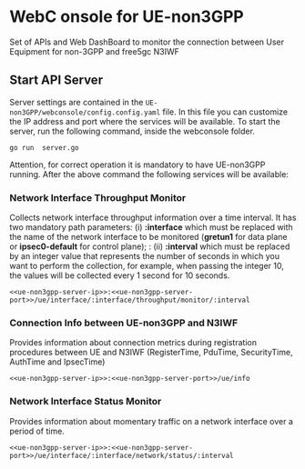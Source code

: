 # WebC onsole for UE-non3GPP
Set of APIs and Web DashBoard to monitor the connection between User Equipment for non-3GPP and free5gc N3IWF

## Start API Server
Server settings are contained in the ```UE-non3GPP/webconsole/config.config.yaml``` file. In this file you can customize the IP address and port where the services will be available. To start the server, run the following command, inside the webconsole folder.
```
go run  server.go
```
Attention, for correct operation it is mandatory to have UE-non3GPP running. After the above command the following services will be available:

### Network Interface Throughput Monitor
Collects network interface throughput information over a time interval. It has two mandatory path parameters: (i) **:interface** which must be replaced with the name of the network interface to be monitored (__gretun1__ for data plane or __ipsec0-default__ for control plane); : (ii) **:interval** which must be replaced by an integer value that represents the number of seconds in which you want to perform the collection, for example, when passing the integer 10, the values will be collected every 1 second for 10 seconds.
```
<<ue-non3gpp-server-ip>>:<<ue-non3gpp-server-port>>/ue/interface/:interface/throughput/monitor/:interval
```

### Connection Info between UE-non3GPP and N3IWF
Provides information about connection metrics during registration procedures between UE and N3IWF (RegisterTime, PduTime, SecurityTime, AuthTime and IpsecTime) 
```
<<ue-non3gpp-server-ip>>:<<ue-non3gpp-server-port>>/ue/info
```

### Network Interface Status Monitor
Provides information about momentary traffic on a network interface over a period of time.
```
<<ue-non3gpp-server-ip>>:<<ue-non3gpp-server-port>>/ue/interface/:interface/network/status/:interval
```
